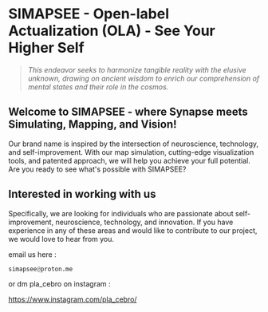 # SIMAPSEE - Open-label Actualization (OLA) - See Your Higher Self

> *This endeavor seeks to harmonize tangible reality with the elusive unknown, drawing on ancient wisdom to enrich our comprehension of mental states and their role in the cosmos.*

## Welcome to SIMAPSEE - where Synapse meets Simulating, Mapping, and Vision!

Our brand name is inspired by the intersection of neuroscience, technology, and self-improvement. With our map simulation, cutting-edge visualization tools, and patented approach, we will help you achieve your full potential. Are you ready to see what's possible with SIMAPSEE?


## Interested in working with us

Specifically, we are looking for individuals who are passionate about self-improvement, neuroscience, technology, and innovation. If you have experience in any of these areas and would like to contribute to our project, we would love to hear from you.


email us here : 

```python
simapsee@proton.me
```

or dm pla_cebro on instagram : 

https://www.instagram.com/pla_cebro/
